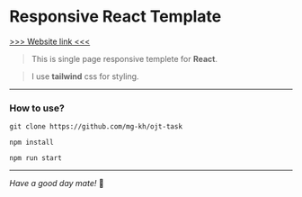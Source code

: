 # Responsive React Template

[>>> Website link <<<](https://naughty-knuth-a3dadc.netlify.app/)

> This is single page responsive templete for **React**.

> I use **tailwind** css for styling.

---
### **How to use?**
```
git clone https://github.com/mg-kh/ojt-task

npm install

npm run start
```

---
*Have a good day mate!* :wave:
